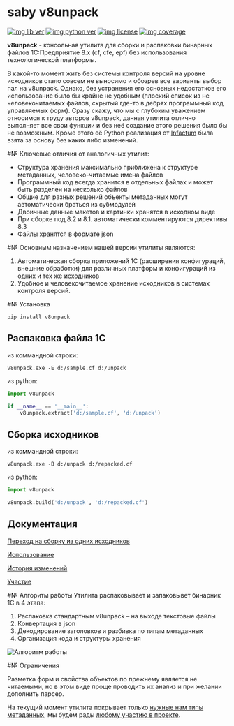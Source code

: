 # saby v8unpack

[![img lib ver](https://img.shields.io/pypi/v/v8unpack.svg "")](https://pypi.python.org/pypi/v8unpack)
[![img python ver](https://img.shields.io/pypi/pyversions/v8unpack.svg "")](https://pypi.python.org/pypi/v8unpack)
[![img license](https://img.shields.io/pypi/l/v8unpack.svg "")](https://pypi.python.org/pypi/v8unpack)
[![img coverage](https://img.shields.io/coveralls/saby/v8unpack.svg "")](https://coveralls.io/github/saby/v8unpack)

**v8unpack** - консольная утилита для сборки и распаковки бинарных файлов 
1С:Предприятие 8.х (cf, cfe, epf) без использования технологической платформы.

В какой-то момент жить без системы контроля версий на уровне исходников стало совсем не выносимо и обозрев все 
варианты выбор пал на v8unpack. Однако, без устранения его основных недостатков его использование было бы крайне 
не удобным (плоский список из не человекочитаемых файлов, скрытый где-то в дебрях программный код управляемых форм). 
Сразу скажу, что мы с глубоким уважением относимся к труду авторов v8unpack, данная утилита отлично выполняет все 
свои функции и без неё создание этого решения было бы не возможным. Кроме этого её Python реализация от [Infactum](https://github.com/Infactum/onec_dtools) 
была взята за основу без каких либо изменений.

#№ Ключевые отличия от аналогичных утилит:
* Структура хранения максимально приближена к структуре метаданных, человеко-читаемые имена файлов
* Программный код всегда хранится в отдельных файлах и может быть разделен на несколько файлов
* Общие для разных решений объекты метаданных могут автоматически браться из субмодулей
* Двоичные данные макетов и картинки хранятся в исходном виде
* При сборке под 8.2 и 8.1. автоматически комментируются директивы 8.3
* Файлы хранятся в формате json

#№ Основным назначением нашей версии утилиты являются:

1.	Автоматическая сборка приложений 1С (расширения конфигураций, внешние обработки) 
для различных платформ и конфигураций из одних и тех же исходников
2.	Удобное и человекочитаемое хранение исходников в системах контроля версий.


#№ Установка

    pip install v8unpack

## Распаковка файла 1С

из коммандной строки:

    v8unpack.exe -E d:/sample.cf d:/unpack

из python:
```python
import v8unpack

if __name__ == '__main__':
    v8unpack.extract('d:/sample.cf', 'd:/unpack')
```

## Сборка исходников

из коммандной строки:

    v8unpack.exe -B d:/unpack d:/repacked.cf

из python:

```python
import v8unpack

v8unpack.build('d:/unpack', 'd:/repacked.cf')
```

## Документация

[Переход на сборку из одних исходников](https://github.com/saby/v8unpack/blob/main/docs/transition.md)

[Использование](https://github.com/saby/v8unpack/blob/main/docs/usage.md)

[История изменений](https://github.com/saby/v8unpack/blob/main/docs/history.md)

[Участие](https://github.com/saby/v8unpack/blob/main/docs/develop.md)

#№ Алгоритм работы
Утилита распаковывает и запаковывет бинарник 1С в 4 этапа:

1.	Распаковка стандартным v8unpack – на выходе текстовые файлы
2.	Конвертация в json
3.	Декодирование заголовков и разбивка по типам метаданных
4.	Организация кода и структуры хранения

![Алгоритм работы](https://github.com/saby/v8unpack/blob/main/docs/stage.png)

#№ Ограничения

Разметка форм и свойства объектов по прежнему является не читаемыми, но в этом виде проще проводить их 
анализ и при желании дополнить парсер.

На текущий момент утилита покрывает только [нужные нам типы метаданных](https://github.com/saby/v8unpack/blob/main/src/v8unpack/metadata_types.py), 
мы будем рады [любому участию в проекте](https://github.com/saby/v8unpack/blob/main/docs/develop.md).
